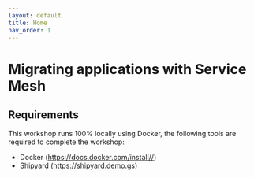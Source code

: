 ```yaml
---
layout: default
title: Home
nav_order: 1 
---
```


# Migrating applications with Service Mesh

## Requirements
This workshop runs 100% locally using Docker, the following tools are required to complete the workshop:

* Docker (https://docs.docker.com/install//)
* Shipyard (https://shipyard.demo.gs)



